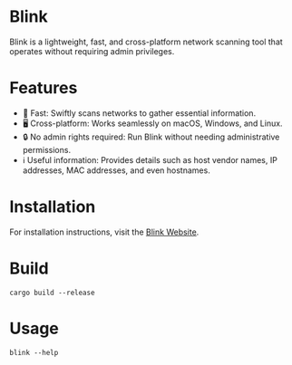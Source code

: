 # Blink

Blink is a lightweight, fast, and cross-platform network scanning tool that operates without requiring admin privileges.

# Features
- 🚀 Fast: Swiftly scans networks to gather essential information.
- 🖥️ Cross-platform: Works seamlessly on macOS, Windows, and Linux.
- 🔒 No admin rights required: Run Blink without needing administrative permissions.
-  ℹ️ Useful information: Provides details such as host vendor names, IP addresses, MAC addresses, and even hostnames.

# Installation
For installation instructions, visit the [Blink Website](https://thewh1teagle.github.io/blink/).

# Build

```console
cargo build --release
```

# Usage

```console
blink --help
```
